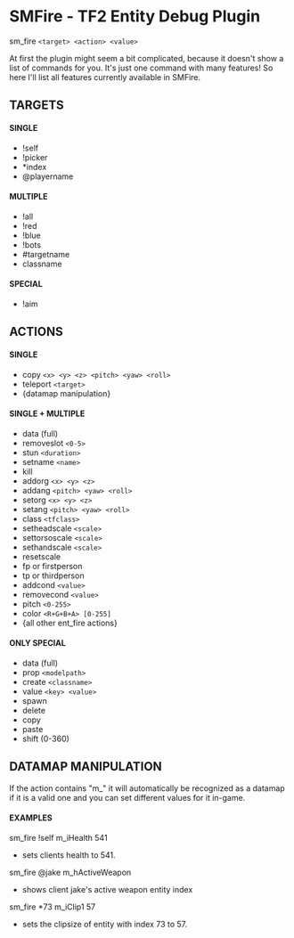 # SMFire - TF2 Entity Debug Plugin
sm_fire `<target> <action> <value>`

At first the plugin might seem a bit complicated, because it doesn't show a list of commands for you. It's just one command with many features! So here I'll list all features currently available in SMFire.
## TARGETS
#### SINGLE
- !self
- !picker
- *index
- @playername
#### MULTIPLE
- !all
- !red
- !blue
- !bots
- #targetname
- classname
#### SPECIAL
- !aim

## ACTIONS
#### SINGLE
- copy `<x> <y> <z> <pitch> <yaw> <roll>`
- teleport `<target>`
- {datamap manipulation}
#### SINGLE + MULTIPLE
- data (full)
- removeslot `<0-5>`
- stun `<duration>`
- setname `<name>`
- kill
- addorg `<x> <y> <z>`
- addang `<pitch> <yaw> <roll>`
- setorg `<x> <y> <z>`
- setang `<pitch> <yaw> <roll>`
- class `<tfclass>`
- setheadscale `<scale>`
- settorsoscale `<scale>`
- sethandscale `<scale>`
- resetscale
- fp or firstperson
- tp or thirdperson
- addcond `<value>`
- removecond `<value>`
- pitch `<0-255>`
- color `<R+G+B+A> [0-255]`
- {all other ent_fire actions}
#### ONLY SPECIAL
- data (full)
- prop `<modelpath>`
- create `<classname>`
- value `<key> <value>`
- spawn 
- delete
- copy
- paste
- shift (0-360)

## DATAMAP MANIPULATION
If the action contains "m_" it will automatically be recognized as a datamap if it is a valid one and you can set different values for it in-game.

#### EXAMPLES
sm_fire !self m_iHealth 541
- sets clients health to 541.

sm_fire @jake m_hActiveWeapon
- shows client jake's active weapon entity index

sm_fire *73 m_iClip1 57
- sets the clipsize of entity with index 73 to 57.
